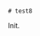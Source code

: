                                                                                                                                                                                                                                                                                                                                                                                                                        # test8

Init.
